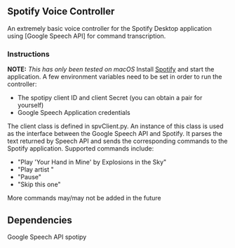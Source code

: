 ## Spotify Voice Controller

An extremely basic voice controller for the Spotify Desktop application using [Google Speech API] for command transcription. 

### Instructions 
**NOTE:** _This has only been tested on macOS_
Install [Spotify](https://www.spotify.com/us/) and start the application. A few environment variables need to be set in order to run the controller:
* The spotipy client ID and client Secret (you can obtain a pair for yourself)
* Google Speech Application credentials

The client class is defined in spvClient.py. An instance of this class is used as the interface between the Google Speech API and Spotify. It parses the text returned by Speech API and sends the corresponding commands to the Spotify application. Supported commands include:

- "Play 'Your Hand in Mine' by Explosions in the Sky"
- "Play artist "
- "Pause"
- "Skip this one"

More commands may/may not be added in the future

## Dependencies
Google Speech API
spotipy 
